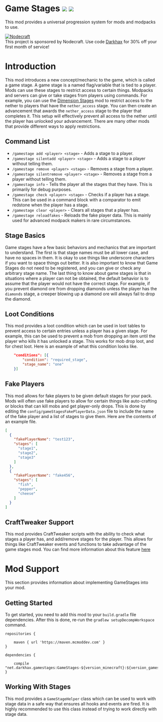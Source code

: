 # Game Stages [![](http://cf.way2muchnoise.eu/268655.svg)](https://minecraft.curseforge.com/projects/game-stages) [![](http://cf.way2muchnoise.eu/versions/268655.svg)](https://minecraft.curseforge.com/projects/game-stages)
This mod provides a universal progression system for mods and modpacks to use. 

[![Nodecraft](https://i.imgur.com/sz9PUmK.png)](https://nodecraft.com/r/darkhax)    
This project is sponsored by Nodecraft. Use code [Darkhax](https://nodecraft.com/r/darkhax) for 30% off your first month of service!

# Introduction
This mod introduces a new concept/mechanic to the game, which is called a game stage. A game stage is a named flag/variable that is tied to a player. Mods can use these stages to restrict access to certain things. Modpacks and servers can give or take stages from players using commands. For example, you can use the [Dimension Stages](https://minecraft.curseforge.com/projects/dimension-stages) mod to restrict access to the nether to players that have the `nether_access` stage. You can then create an advancement that awards the `nether_access` stage to the player that completes it. This setup will effectively prevent all access to the nether until the player has unlocked your advancement. There are many other mods that provide different ways to apply restrictions. 

## Command List
- `/gamestage add <player> <stage>` - Adds a stage to a player.
- `/gamestage silentadd <player> <stage>` - Adds a stage to a player without telling them.
- `/gamestage remove <player> <stage>` - Removes a stage from a player.
- `/gamestage silentremove <player> <stage>` - Removes a stage from a player without telling them.
- `/gamestage info` - Tells the player all the stages that they have. This is primarily for debug purposes. 
- `/gamestage check <player> <stage>` - Checks if a player has a stage. This can be used in a command block with a comparator to emit redstone when the player has a stage.
- `/gamestage clear <player>` - Clears all stages that a player has.
- `/gamestage reloadfakes` - Reloads the fake player data. This is mainly used for advanced modpack makers in rare circumstances.

## Stage Basics
Game stages have a few basic behaviors and mechanics that are important to understand. The first is that stage names must be all lower case, and have no spaces in them. It is okay to use things like underscore characters if you want to space things out better. It is also important to know that Game Stages do not need to be registered, and you can give or check any arbitrary stage name. The last thing to know about game stages is that in situations where a player can not be obtained, the default behavior is to assume that the player would not have the correct stage. For example, if you prevent diamond ore from dropping diamonds unless the player has the `diamonds` stage, a creeper blowing up a diamond ore will always fail to drop the diamond. 

## Loot Conditions
This mod provides a loot condition which can be used in loot tables to prevent access to certain entries unless a player has a given stage. For example, this can be used to prevent a mob from dropping an item until the player who kills it has unlocked a stage. This works for mob drop loot, and for chest loot. Here is an example of what this condition looks like. 

```json
	"conditions": [{
		"condition": "required_stage",
		"stage_name": "one"
	}]
```

## Fake Players
This mod allows for fake players to be given default stages for your pack. Mods will often use fake players to allow for certain things like auto-crafting or blocks that can kill mobs and get player-only drops. This is done by editing the `config/gameStagesFakePlayerData.json` file to include the name of the fake player and a list of stages to give them. Here are the contents of an example file.

```json
[
  {
    "fakePlayerName": "test123",
    "stages": [
      "stage1",
      "stage2",
      "stage3"
    ]
  },
  {
    "fakePlayerName": "fake456",
    "stages": [
      "fish",
      "pepper",
      "cheese"
    ]
  }
]
```

## CraftTweaker Support
This mod provides CraftTweaker scripts with the ability to check what stages a player has, and add/remove stages for the player. This allows for things like CraftTweaker events and functions to take advantage of the game stages mod. You can find more information about this feature [here](https://docs.blamejared.com/en/#Mods/GameStages/Player_Stages/)

# Mod Support
This section provides information about implementing GameStages into your mod. 

## Getting Started
To get started, you need to add this mod to your `build.gradle` file dependencies. After this is done, re-run the `gradlew setupDecompWorkspace` command.
```
repositories {

    maven { url 'https://maven.mcmoddev.com' }
}

dependencies {

    compile "net.darkhax.gamestages:GameStages-${version_minecraft}:${version_gamestages}"
}
```

## Working With Stages
This mod provides a `GameStageHelper` class which can be used to work with stage data in a safe way that ensures all hooks and events are fired. It is highly recommended to use this class instead of trying to work directly with stage data. 
